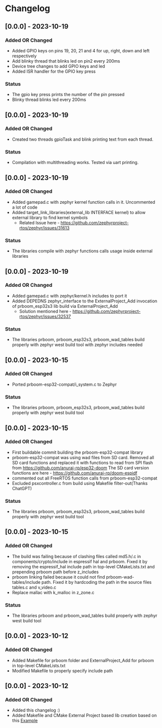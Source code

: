 # Changelog

## [0.0.0] - 2023-10-19

### Added OR Changed
- Added GPIO keys on pins 19, 20, 21 and 4 for up, right, down and left respectively
- Add blinky thread that blinks led on pin2 every 200ms
- Device tree changes to add GPIO keys and led
- Added ISR handler for the GPIO key press

### Status
- The gpio key press prints the number of the pin pressed
- Blinky thread blinks led every 200ms

## [0.0.0] - 2023-10-19

### Added OR Changed
- Created two threads gpioTask and blink printing text from each thread.

### Status
- Compilation with multithreading works. Tested via uart printing.

## [0.0.0] - 2023-10-19

### Added OR Changed
- Added gamepad.c with zephyr kernel function calls in it. Uncommented a lot of code 
- Added target_link_libraries(external_lib INTERFACE kernel) to allow external library to find kernel symbols
    - Related Issue here - https://github.com/zephyrproject-rtos/zephyr/issues/31613

### Status
- The libraries compile with zephyr functions calls usage inside external libraries

## [0.0.0] - 2023-10-19

### Added OR Changed
- Added gamepad.c with zephyr/kernel.h includes to port it
- Added DEPEDNS zephyr_interface to the ExternalProject_Add invocation of prboom_esp32s3 lib build via ExternalProject_Add
    - Solution mentioned here - https://github.com/zephyrproject-rtos/zephyr/issues/32537

### Status
- The libraries prboom, prboom_esp32s3, prboom_wad_tables build properly with zephyr west build tool with zephyr includes needed

## [0.0.0] - 2023-10-15

### Added OR Changed
- Ported prboom-esp32-compat/i_system.c to Zephyr

### Status
- The libraries prboom, prboom_esp32s3, prboom_wad_tables build properly with zephyr west build tool 

## [0.0.0] - 2023-10-15

### Added OR Changed
- First buildable commit building the prboom-esp32-compat library
- prboom-esp32-compat was using wad files from SD card. Removed all SD card functions
  and replaced it with functions to read from SPI flash from https://github.com/anuraj-rp/esp32-doom
  The SD card version functions are here - https://github.com/anuraj-rp/doom-espidf
- commented out all FreeRTOS function calls from prboom-esp32-compat
- Excluded psxcontroller.c from build using Makefile filter-out(Thanks ChatGPT)

### Status
- The libraries prboom, prboom_esp32s3, prboom_wad_tables build properly with zephyr west build tool 

## [0.0.0] - 2023-10-15

### Added OR Changed
- The build was failing because of clashing files called md5.h/.c in components/crypto/include in espressif hal and prboom.
  Fixed it by removing the espressif_hal include path in top-level CMakeLists.txt and prepending prboom path before z_includes
- prboom linking failed because it could not find prboom-wad-tables/include path.
  Fixed it by hardcoding the path in the source files tables.c and v_video.c
- Replace mallac with k_malloc in z_zone.c

### Status
- The libraries prboom and prboom_wad_tables build properly with zephyr west build tool 

## [0.0.0] - 2023-10-12

### Added OR Changed
- Added Makefile for prboom folder and ExternalProject_Add for prboom in top-level CMakeLists.txt
- Modified Makefile to properly specify include path 

## [0.0.0] - 2023-10-12

### Added OR Changed
- Added this changelog :)
- Added Makefile and CMake External Project based lib creation based on this [Example](https://github.com/anuraj-rp/zephyr-esp32/tree/main/esp32_samples/03_mylibtest)

